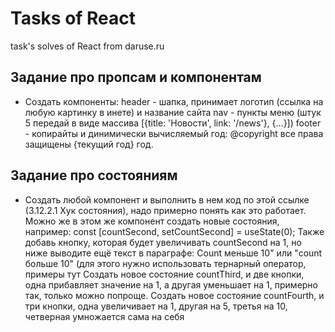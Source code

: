 # Tasks of React
task's solves of React from daruse.ru

## Задание про пропсам и компонентам
+ Создать компоненты:
  header - шапка, принимает логотип (ссылка на любую картинку в инете) и название сайта
  nav - пункты меню (штук 5 передай в виде массива [{title: 'Новости', link: '/news'}, {...}])
  footer - копирайты и динимически вычисляемый год: @copyright все права защищены {текущий год} год.

## Задание про состояниям
+ Создать любой компонент и выполнить в нем код по этой ссылке (3.12.2.1 Хук состояния), надо примерно понять как это работает.
  Можно же в этом же компонент создать новые состояния, например:
  const [countSecond, setCountSecond] = useState(0);
  Также добавь кнопку, которая будет увеличивать countSecond на 1, но ниже выводите ещё текст в параграфе:
  Count меньше 10" или "count больше 10" (для этого нужно использовать тернарный оператор, примеры тут
  Создать новое состояние countThird, и две кнопки, одна прибавляет значение на 1, а другая уменьшает на 1, примерно так, только можно попроще.
  Создать новое состояние countFourth, и три кнопки, одна увеличивает на 1, другая на 5, третья на 10, четверная умножается сама на себя
